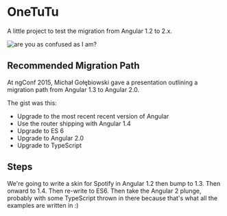 # OneTuTu

A little project to test the migration from Angular 1.2 to 2.x.

![are you as confused as I am?](http://api.ning.com/files/DtcI2O2Ry7D37vrhMobxyqoLRL*Zi7fwT0YiEYtYqYoRr23YdTPN2SU9b1YbXReq-oh4pNSGrXsRFF8X2ykT0ki0M5MzqwrL/1082102413.jpeg)


## Recommended Migration Path
At ngConf 2015, Michał Gołębiowski gave a presentation outlining a migration path from Angular 1.3 to Angular 2.0.

The gist was this: 

* Upgrade to the most recent recent version of Angular
* Use the router shipping with Angular 1.4
* Upgrade to ES 6
* Upgrade to Angular 2.0
* Upgrade to TypeScript


## Steps

We're going to write a skin for Spotify in Angular 1.2 then bump to 1.3. Then onward to 1.4. Then re-write to ES6. Then take the Angular 2 plunge, probably with some TypeScript thrown in there because that's what all the examples are written in :)

